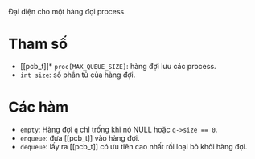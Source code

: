 Đại diện cho một hàng đợi process.
# Tham số
- [[pcb_t]]* `proc[MAX_QUEUE_SIZE]`: hàng đợi lưu các process.
- `int size`: số phần tử của hàng đợi.
# Các hàm
- `empty`: Hàng đợi `q` chỉ trống khi nó NULL hoặc `q->size == 0`.
- `enqueue`: đưa [[pcb_t]] vào hàng đợi.
- `dequeue`: lấy ra [[pcb_t]] có ưu tiên cao nhất rồi loại bỏ khỏi hàng đợi.